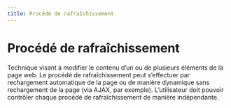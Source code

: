 ```yaml
---
title: Procédé de rafraîchissement
---
```


# Procédé de rafraîchissement


Technique visant à modifier le contenu d’un ou de plusieurs éléments de la page web. Le procédé de rafraîchissement peut s’effectuer par rechargement automatique de la page ou de manière dynamique sans rechargement de la page (via AJAX, par exemple). L’utilisateur doit pouvoir contrôler chaque procédé de rafraîchissement de manière indépendante.

